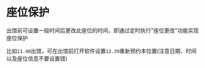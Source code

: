 # 座位保护

出馆前可设置一段时间后更改此座位的时间，即通过定时执行"座位更改"功能实现座位保护

比如`11.40`出馆，可在出馆前打开软件设置`12.39`重新预约本位置(注意日期、时间以及座位信息不要设置错)
